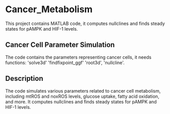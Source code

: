 # Cancer_Metabolism
This project contains MATLAB code, it computes nullclines and finds steady states for pAMPK and HIF-1 levels.

## Cancer Cell Parameter Simulation
The code contains the parameters representing cancer cells, it needs 
functions: 'solve3d' 'findfixpoint_ggf' 'root3d', 'nullcline'.

## Description

The code simulates various parameters related to cancer cell metabolism, including mtROS and noxROS levels, glucose uptake, fatty acid oxidation, and more. 
It computes nullclines and finds steady states for pAMPK and HIF-1 levels.
